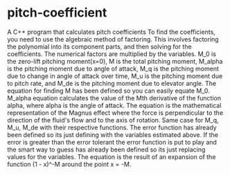 # pitch-coefficient
A C++ program that calculates pitch coefficients
To find the coefficients, you need to use the algebraic method of factoring. This involves factoring the polynomial into its component parts, and then solving for the coefficients. The numerical factors are multiplied by the variables.  M_0 is the zero-lift pitching moment(x=0), M is the total pitching moment, M_alpha is the pitching moment due to angle of attack, M_q is the pitching moment due to change in angle of attack over time, M_u is the pitching moment due to pitch rate, and M_de is the pitching moment due to elevator angle. The equation for finding M has been defined so you can easily equate M_0. M_alpha equation calculates the value of the Mth derivative of the function alpha, where alpha is the angle of attack. The equation is the mathematical representation of the Magnus effect where the force is perpendicular to the direction of the fluid's flow and to the axis of rotation. Same case for M_q, M_u, M_de with their respective functions. The error function has already been defined so its just defining with the variables estimated above. If the error is greater than the error tolerant  the error function is put to play and the smart way to guess has already been defined so its just replacing values for the variables.
The equation is the result of an expansion of the function (1 - x)^-M around the point x = -M.
